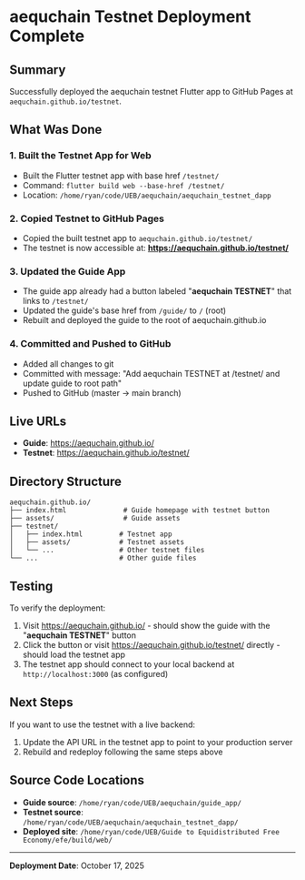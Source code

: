 # aequchain Testnet Deployment Complete

## Summary

Successfully deployed the aequchain testnet Flutter app to GitHub Pages at `aequchain.github.io/testnet`.

## What Was Done

### 1. **Built the Testnet App for Web**
   - Built the Flutter testnet app with base href `/testnet/`
   - Command: `flutter build web --base-href /testnet/`
   - Location: `/home/ryan/code/UEB/aequchain/aequchain_testnet_dapp`

### 2. **Copied Testnet to GitHub Pages**
   - Copied the built testnet app to `aequchain.github.io/testnet/`
   - The testnet is now accessible at: **https://aequchain.github.io/testnet/**

### 3. **Updated the Guide App**
   - The guide app already had a button labeled "**aequchain TESTNET**" that links to `/testnet/`
   - Updated the guide's base href from `/guide/` to `/` (root)
   - Rebuilt and deployed the guide to the root of aequchain.github.io

### 4. **Committed and Pushed to GitHub**
   - Added all changes to git
   - Committed with message: "Add aequchain TESTNET at /testnet/ and update guide to root path"
   - Pushed to GitHub (master -> main branch)

## Live URLs

- **Guide**: https://aequchain.github.io/
- **Testnet**: https://aequchain.github.io/testnet/

## Directory Structure

```
aequchain.github.io/
├── index.html              # Guide homepage with testnet button
├── assets/                 # Guide assets
├── testnet/
│   ├── index.html         # Testnet app
│   ├── assets/            # Testnet assets
│   └── ...                # Other testnet files
└── ...                    # Other guide files
```

## Testing

To verify the deployment:

1. Visit https://aequchain.github.io/ - should show the guide with the "**aequchain TESTNET**" button
2. Click the button or visit https://aequchain.github.io/testnet/ directly - should load the testnet app
3. The testnet app should connect to your local backend at `http://localhost:3000` (as configured)

## Next Steps

If you want to use the testnet with a live backend:

1. Update the API URL in the testnet app to point to your production server
2. Rebuild and redeploy following the same steps above

## Source Code Locations

- **Guide source**: `/home/ryan/code/UEB/aequchain/guide_app/`
- **Testnet source**: `/home/ryan/code/UEB/aequchain/aequchain_testnet_dapp/`
- **Deployed site**: `/home/ryan/code/UEB/Guide to Equidistributed Free Economy/efe/build/web/`

---

**Deployment Date**: October 17, 2025
